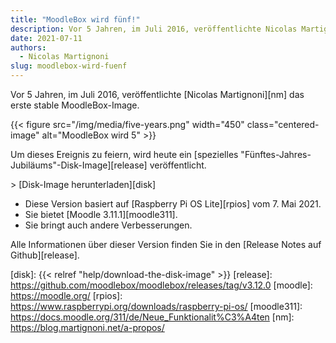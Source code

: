 ```yaml
---
title: "MoodleBox wird fünf!"
description: Vor 5 Jahren, im Juli 2016, veröffentlichte Nicolas Martignoni das erste stable MoodleBox-Image.
date: 2021-07-11
authors:
  - Nicolas Martignoni
slug: moodlebox-wird-fuenf
---
```


Vor 5 Jahren, im Juli 2016, veröffentlichte [Nicolas Martignoni][nm] das erste stable MoodleBox-Image.

{{< figure src="/img/media/five-years.png" width="450" class="centered-image" alt="MoodleBox wird 5" >}}

Um dieses Ereignis zu feiern, wird heute ein [spezielles "Fünftes-Jahres-Jubiläums"-Disk-Image][release] veröffentlicht.

&gt; [Disk-Image herunterladen][disk]

  - Diese Version basiert auf [Raspberry Pi OS Lite][rpios] vom 7. Mai 2021.
  - Sie bietet [Moodle 3.11.1][moodle311].
  - Sie bringt auch andere Verbesserungen.

Alle Informationen über dieser Version finden Sie in den [Release Notes auf Github][release].

 [disk]: {{< relref "help/download-the-disk-image" >}}
 [release]: https://github.com/moodlebox/moodlebox/releases/tag/v3.12.0
 [moodle]: https://moodle.org/
 [rpios]: https://www.raspberrypi.org/downloads/raspberry-pi-os/
 [moodle311]: https://docs.moodle.org/311/de/Neue_Funktionalit%C3%A4ten
 [nm]: https://blog.martignoni.net/a-propos/
